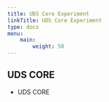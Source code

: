 ```yaml
---
title: UDS Core Experiment
linkTitle: UDS Core Experiment
type: docs
menu:
    main:
        weight: 50
---
```


## UDS CORE
* UDS CORE